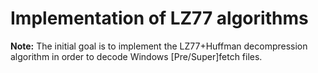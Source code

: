 # Implementation of LZ77 algorithms
**Note:** The initial goal is to implement the LZ77+Huffman decompression algorithm in order to decode Windows [Pre/Super]fetch files.
